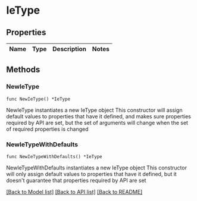 # IeType

## Properties

Name | Type | Description | Notes
------------ | ------------- | ------------- | -------------

## Methods

### NewIeType

`func NewIeType() *IeType`

NewIeType instantiates a new IeType object
This constructor will assign default values to properties that have it defined,
and makes sure properties required by API are set, but the set of arguments
will change when the set of required properties is changed

### NewIeTypeWithDefaults

`func NewIeTypeWithDefaults() *IeType`

NewIeTypeWithDefaults instantiates a new IeType object
This constructor will only assign default values to properties that have it defined,
but it doesn't guarantee that properties required by API are set


[[Back to Model list]](../README.md#documentation-for-models) [[Back to API list]](../README.md#documentation-for-api-endpoints) [[Back to README]](../README.md)


